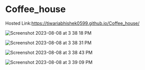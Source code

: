 # Coffee_house

Hosted Link:https://tiwariabhishek0599.github.io/Coffee_house/

![Screenshot 2023-08-08 at 3 38 18 PM](https://github.com/tiwariabhishek0599/Coffee_house/assets/118967913/b7544016-cf27-40b0-9d0e-3371a7a6942f)

![Screenshot 2023-08-08 at 3 38 31 PM](https://github.com/tiwariabhishek0599/Coffee_house/assets/118967913/ea252413-0e19-4bbe-8905-fec70f7d9e6b)

![Screenshot 2023-08-08 at 3 38 43 PM](https://github.com/tiwariabhishek0599/Coffee_house/assets/118967913/bbba6238-bddc-4a8d-801c-2c101a46f172)

![Screenshot 2023-08-08 at 3 39 09 PM](https://github.com/tiwariabhishek0599/Coffee_house/assets/118967913/61be97ce-5914-421c-ade4-c5ec5aa6ae24)

